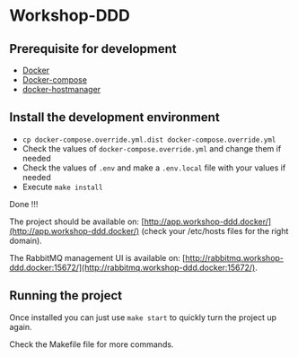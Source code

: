 # Workshop-DDD

## Prerequisite for development

- [Docker](https://docs.docker.com/)
- [Docker-compose](https://docs.docker.com/)
- [docker-hostmanager](https://github.com/iamluc/docker-hostmanager)

## Install the development environment

- `cp docker-compose.override.yml.dist docker-compose.override.yml`
- Check the values of `docker-compose.override.yml` and change them if needed
- Check the values of `.env` and make a `.env.local` file with your values if needed
- Execute `make install`

Done !!!

The project should be available on: [http://app.workshop-ddd.docker/](http://app.workshop-ddd.docker/) (check your
/etc/hosts files for the right domain).

The RabbitMQ management UI is available on: [http://rabbitmq.workshop-ddd.docker:15672/](http://rabbitmq.workshop-ddd.docker:15672/).

## Running the project

Once installed you can just use `make start` to quickly turn the project up again.

Check the Makefile file for more commands.
